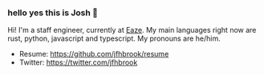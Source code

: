 ### hello yes this is Josh 👋

Hi! I'm a staff engineer, currently at [Eaze](https://eaze.com). My main
languages right now are rust, python, javascript and typescript. My pronouns
are he/him.

* Resume: <https://github.com/jfhbrook/resume>
* Twitter: <https://twitter.com/jfhbrook>
